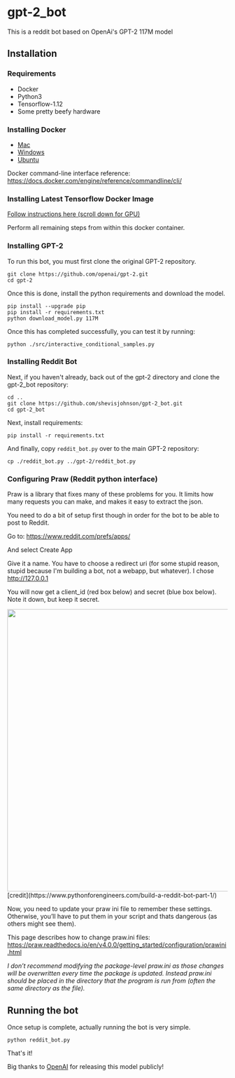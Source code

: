 # gpt-2_bot
This is a reddit bot based on OpenAi's GPT-2 117M model

## Installation
### Requirements
 - Docker
 - Python3
 - Tensorflow-1.12
 - Some pretty beefy hardware

### Installing Docker

 - [Mac](https://docs.docker.com/docker-for-mac/)
 - [Windows](https://docs.docker.com/docker-for-windows/)
 - [Ubuntu](https://docs.docker.com/install/linux/docker-ce/ubuntu/)

 Docker command-line interface reference:
 https://docs.docker.com/engine/reference/commandline/cli/

### Installing Latest Tensorflow Docker Image

[Follow instructions here (scroll down for GPU)](https://www.tensorflow.org/install/source#docker_linux_builds)

Perform all remaining steps from within this docker container.

### Installing GPT-2
To run this bot, you must first clone the original GPT-2 repository.

```
git clone https://github.com/openai/gpt-2.git
cd gpt-2
```

Once this is done, install the python requirements and download the model.

```
pip install --upgrade pip
pip install -r requirements.txt
python download_model.py 117M
```

Once this has completed successfully, you can test it by running:

```
python ./src/interactive_conditional_samples.py
```

### Installing Reddit Bot
Next, if you haven't already, back out of the gpt-2 directory and clone the gpt-2_bot repository:

```
cd ..
git clone https://github.com/shevisjohnson/gpt-2_bot.git
cd gpt-2_bot
```

Next, install requirements:

```
pip install -r requirements.txt
```

And finally, copy `reddit_bot.py` over to the main GPT-2 repository:

```
cp ./reddit_bot.py ../gpt-2/reddit_bot.py
```

### Configuring Praw (Reddit python interface)
Praw is a library that fixes many of these problems for you. It limits how many requests you can make, and makes it easy to extract the json.

You need to do a bit of setup first though in order for the bot to be able to post to Reddit.

Go to: https://www.reddit.com/prefs/apps/

And select Create App

Give it a name. You have to choose a redirect uri (for some stupid reason, stupid because I'm building a bot, not a webapp, but whatever). I chose http://127.0.0.1

You will now get a client_id (red box below) and secret (blue box below). Note it down, but keep it secret.

<img src="https://www.pythonforengineers.com/wp-content/uploads/2014/11/redditbot2.jpg" alt="" width="1444" height="644">
[credit](https://www.pythonforengineers.com/build-a-reddit-bot-part-1/)

Now, you need to update your praw ini file to remember these settings. Otherwise, you’ll have to put them in your script and thats dangerous (as others might see them).

This page describes how to change praw.ini files: https://praw.readthedocs.io/en/v4.0.0/getting_started/configuration/prawini.html

_I don’t recommend modifying the package-level praw.ini as those changes will be overwritten every time the package is updated. Instead praw.ini should be placed in the directory that the program is run from (often the same directory as the file)._

## Running the bot
Once setup is complete, actually running the bot is very simple.
```
python reddit_bot.py
```
That's it!


Big thanks to [OpenAI](https://github.com/openai) for releasing this model publicly!
